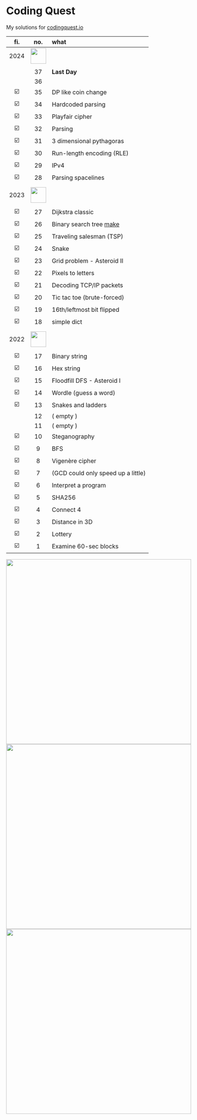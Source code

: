 # Coding Quest

My solutions for [codingquest.io](https://codingquest.io/) 

<!-- ![](https://codingquest.io/alien-256x256.png) -->

| fi.    | no.     | what 
| :----: | :-----: | :--- 
| 2024   | <img src="https://i.imgur.com/sQbdEoH.jpeg" style="width:42px;" />
||
|        |   37    | **Last Day**
|        |   36    |
| ☑️      |   35    | DP like coin change
| ☑️      |   34    | Hardcoded parsing
| ☑️      |   33    | Playfair cipher
| ☑️      |   32    | Parsing
| ☑️      |   31    | 3 dimensional pythagoras
| ☑️      |   30    | Run-length encoding (RLE)
| ☑️      |   29    | IPv4
| ☑️      |   28    | Parsing spacelines
||
| 2023   | <img src="https://i.imgur.com/Su2FnSd.jpg" style="width:42px;" />
||
| ☑️      |   27    | Dijkstra classic
| ☑️      |   26    | Binary search tree [make](https://www.geeksforgeeks.org/binary-search-tree-set-1-search-and-insertion/)
| ☑️      |   25    | Traveling salesman (TSP)
| ☑️      |   24    | Snake
| ☑️      |   23    | Grid problem - Asteroid II
| ☑️      |   22    | Pixels to letters
| ☑️      |   21    | Decoding TCP/IP packets
| ☑️      |   20    | Tic tac toe (brute-forced)
| ☑️      |   19    | 16th/leftmost bit flipped
| ☑️      |   18    | simple dict
||
| 2022   | <img src="https://i.imgur.com/MZUQHRb.jpg" style="width:42px;" />
||
| ☑️      |   17    | Binary string 
| ☑️      |   16    | Hex string
| ☑️      |   15    | Floodfill DFS - Asteroid I
| ☑️      |   14    | Wordle (guess a word)
| ☑️      |   13    | Snakes and ladders
|        |   12    | ( empty )
|        |   11    | ( empty )
| ☑️      |   10    | Steganography
| ☑️      |    9    | BFS
| ☑️      |    8    | Vigenère cipher
| ☑️      |    7    | (GCD could only speed up a little)
| ☑️      |    6    | Interpret a program 
| ☑️      |    5    | SHA256
| ☑️      |    4    | Connect 4 
| ☑️      |    3    | Distance in 3D
| ☑️      |    2    | Lottery
| ☑️      |    1    | Examine 60-sec blocks || 1 | _TBA : Monday 4th March_

<!-- ![](https://mathworld.wolfram.com/images/eps-svg/MagicSquareNumerology_851.svg)

![](https://codingquest.io/may2023/2023_day_8_sanity_check.png)

-->

<img src="https://i.imgur.com/sQbdEoH.jpeg" style="width:500px;" />

<img src="https://i.imgur.com/Su2FnSd.jpg" style="width:500px;" />

<img src="https://i.imgur.com/MZUQHRb.jpg" style="width:500px;" />
